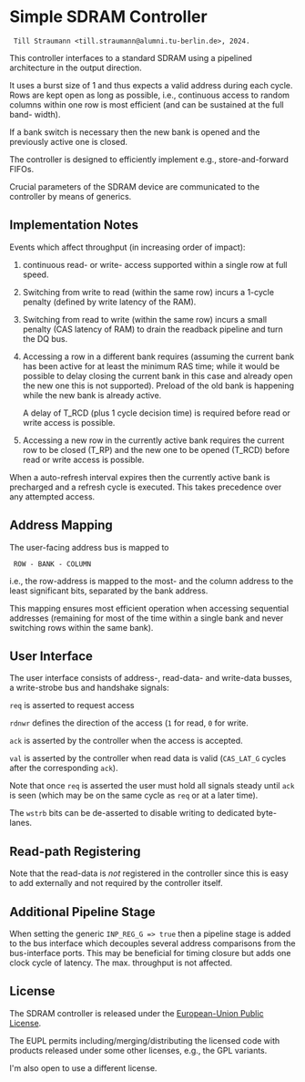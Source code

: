 # Simple SDRAM Controller

     Till Straumann <till.straumann@alumni.tu-berlin.de>, 2024.

This controller interfaces to a standard SDRAM using
a pipelined architecture in the output direction.

It uses a burst size of 1 and thus expects a valid address
during each cycle. Rows are kept open as long as possible,
i.e., continuous access to random columns within one row
is most efficient (and can be sustained at the full band-
width).

If a bank switch is necessary then the new bank is opened
and the previously active one is closed.

The controller is designed to efficiently implement e.g.,
store-and-forward FIFOs.

Crucial parameters of the SDRAM device are communicated
to the controller by means of generics.

## Implementation Notes

Events which affect throughput (in increasing order of
impact):

  1. continuous read- or write- access supported within a
     single row at full speed.

  2. Switching from write to read (within the same row)
     incurs a 1-cycle penalty (defined by write latency
     of the RAM).

  3. Switching from read to write (within the same row)
     incurs a small penalty (CAS latency of RAM) to
     drain the readback pipeline and turn the DQ bus.

  4. Accessing a row in a different bank requires
     (assuming the current bank has been active for
     at least the minimum RAS time; while it would
     be possible to delay closing the current bank
     in this case and already open the new one this
     is not supported). Preload of the old bank is
     happening while the new bank is already active.

     A delay of T_RCD (plus 1 cycle decision time) is
     required before read or write access is possible.

  5. Accessing a new row in the currently active bank
     requires the current row to be closed (T_RP) and
     the new one to be opened (T_RCD) before read or
     write access is possible.


When a auto-refresh interval expires then the currently
active bank is precharged and a refresh cycle is executed.
This takes precedence over any attempted access.

## Address Mapping

The user-facing address bus is mapped to

     ROW - BANK - COLUMN

i.e., the row-address is mapped to the most- and
the column address to the least significant bits,
separated by the bank address.

This mapping ensures most efficient operation when
accessing sequential addresses (remaining for
most of the time within a single bank and never
switching rows within the same bank).

## User Interface

The user interface consists of address-, read-data-
and write-data busses, a write-strobe bus and handshake
signals:

  `req` is asserted to request access

  `rdnwr` defines the direction of the access (`1` for
  read, `0` for write.

  `ack` is asserted by the controller when the access
   is accepted.

   `val` is asserted by the controller when read data is
   valid (`CAS_LAT_G` cycles after the corresponding
   `ack`).

Note that once `req` is asserted the user must hold all signals 
steady until `ack` is seen (which may be on the same cycle
as `req` or at a later time).

The `wstrb` bits can be de-asserted to disable writing
to dedicated byte-lanes.

## Read-path Registering

Note that the read-data is *not* registered in the
controller since this is easy to add externally and
not required by the controller itself.

## Additional Pipeline Stage

When setting the generic `INP_REG_G => true` then a pipeline
stage is added to the bus interface which decouples several
address comparisons from the bus-interface ports. This
may be beneficial for timing closure but adds one clock cycle
of latency. The max. throughput is not affected.

## License

The SDRAM controller is released under the [European-Union Public
License](https://joinup.ec.europa.eu/collection/eupl/eupl-text-eupl-12).

The EUPL permits including/merging/distributing the licensed code with
products released under some other licenses, e.g., the GPL variants.

I'm also open to use a different license.
